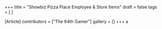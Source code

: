 +++
title = "Showbiz Pizza Place Employee & Store Items"
draft = false
tags = [ ]

[Article]
contributors = ["The 64th Gamer"]
gallery = []
+++
a